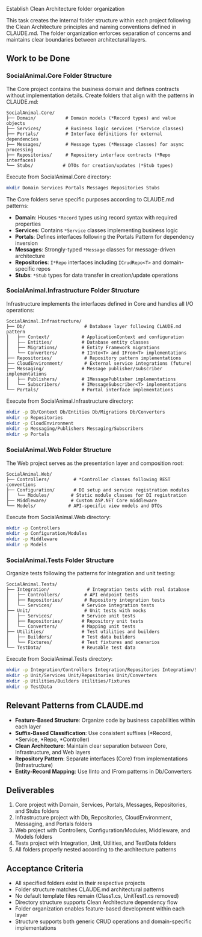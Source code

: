 Establish Clean Architecture folder organization

This task creates the internal folder structure within each project following the Clean Architecture principles and naming conventions defined in CLAUDE.md. The folder organization enforces separation of concerns and maintains clear boundaries between architectural layers.

## Work to be Done

### SocialAnimal.Core Folder Structure
The Core project contains the business domain and defines contracts without implementation details. Create folders that align with the patterns in CLAUDE.md:

```
SocialAnimal.Core/
├── Domain/           # Domain models (*Record types) and value objects
├── Services/         # Business logic services (*Service classes)
├── Portals/          # Interface definitions for external dependencies
├── Messages/         # Message types (*Message classes) for async processing
├── Repositories/     # Repository interface contracts (*Repo interfaces)
└── Stubs/           # DTOs for creation/updates (*Stub types)
```

Execute from SocialAnimal.Core directory:
```bash
mkdir Domain Services Portals Messages Repositories Stubs
```

The Core folders serve specific purposes according to CLAUDE.md patterns:
- **Domain**: Houses `*Record` types using record syntax with required properties
- **Services**: Contains `*Service` classes implementing business logic
- **Portals**: Defines interfaces following the Portals Pattern for dependency inversion
- **Messages**: Strongly-typed `*Message` classes for message-driven architecture
- **Repositories**: `I*Repo` interfaces including `ICrudRepo<T>` and domain-specific repos
- **Stubs**: `*Stub` types for data transfer in creation/update operations

### SocialAnimal.Infrastructure Folder Structure
Infrastructure implements the interfaces defined in Core and handles all I/O operations:

```
SocialAnimal.Infrastructure/
├── Db/                      # Database layer following CLAUDE.md pattern
│   ├── Context/            # ApplicationContext and configuration
│   ├── Entities/           # Database entity classes
│   ├── Migrations/         # Entity Framework migrations
│   └── Converters/         # IInto<T> and IFrom<T> implementations
├── Repositories/            # Repository pattern implementations
├── CloudEnvironment/        # External service integrations (future)
├── Messaging/              # Message publisher/subscriber implementations
│   ├── Publishers/         # IMessagePublisher implementations
│   └── Subscribers/        # IMessageSubscriber<T> implementations
└── Portals/                # Portal interface implementations
```

Execute from SocialAnimal.Infrastructure directory:
```bash
mkdir -p Db/Context Db/Entities Db/Migrations Db/Converters
mkdir -p Repositories 
mkdir -p CloudEnvironment
mkdir -p Messaging/Publishers Messaging/Subscribers
mkdir -p Portals
```

### SocialAnimal.Web Folder Structure
The Web project serves as the presentation layer and composition root:

```
SocialAnimal.Web/
├── Controllers/         # *Controller classes following REST conventions
├── Configuration/       # DI setup and service registration modules
│   └── Modules/        # Static module classes for DI registration
├── Middleware/         # Custom ASP.NET Core middleware
└── Models/            # API-specific view models and DTOs
```

Execute from SocialAnimal.Web directory:
```bash
mkdir -p Controllers
mkdir -p Configuration/Modules
mkdir -p Middleware
mkdir -p Models
```

### SocialAnimal.Tests Folder Structure
Organize tests following the patterns for integration and unit testing:

```
SocialAnimal.Tests/
├── Integration/              # Integration tests with real database
│   ├── Controllers/         # API endpoint tests
│   ├── Repositories/        # Repository integration tests
│   └── Services/           # Service integration tests
├── Unit/                    # Unit tests with mocks
│   ├── Services/           # Service unit tests
│   ├── Repositories/       # Repository unit tests
│   └── Converters/         # Mapping unit tests
├── Utilities/              # Test utilities and builders
│   ├── Builders/           # Test data builders
│   └── Fixtures/           # Test fixtures and scenarios
└── TestData/               # Reusable test data
```

Execute from SocialAnimal.Tests directory:
```bash
mkdir -p Integration/Controllers Integration/Repositories Integration/Services
mkdir -p Unit/Services Unit/Repositories Unit/Converters
mkdir -p Utilities/Builders Utilities/Fixtures
mkdir -p TestData
```

## Relevant Patterns from CLAUDE.md

- **Feature-Based Structure**: Organize code by business capabilities within each layer
- **Suffix-Based Classification**: Use consistent suffixes (*Record, *Service, *Repo, *Controller)
- **Clean Architecture**: Maintain clear separation between Core, Infrastructure, and Web layers
- **Repository Pattern**: Separate interfaces (Core) from implementations (Infrastructure)
- **Entity-Record Mapping**: Use IInto<T> and IFrom<T> patterns in Db/Converters

## Deliverables

1. Core project with Domain, Services, Portals, Messages, Repositories, and Stubs folders
2. Infrastructure project with Db, Repositories, CloudEnvironment, Messaging, and Portals folders
3. Web project with Controllers, Configuration/Modules, Middleware, and Models folders
4. Tests project with Integration, Unit, Utilities, and TestData folders
5. All folders properly nested according to the architecture patterns

## Acceptance Criteria

- All specified folders exist in their respective projects
- Folder structure matches CLAUDE.md architectural patterns
- No default template files remain (Class1.cs, UnitTest1.cs removed)
- Directory structure supports Clean Architecture dependency flow
- Folder organization enables feature-based development within each layer
- Structure supports both generic CRUD operations and domain-specific implementations
